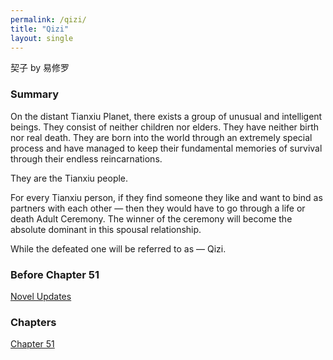 ```yaml
---
permalink: /qizi/
title: "Qizi"
layout: single
---
```


契子 by 易修罗

### Summary
On the distant Tianxiu Planet, there exists a group of unusual and intelligent beings. They consist of neither children nor elders. They have neither birth nor real death. They are born into the world through an extremely special process and have managed to keep their fundamental memories of survival through their endless reincarnations.

They are the Tianxiu people.

For every Tianxiu person, if they find someone they like and want to bind as partners with each other — then they would have to go through a life or death Adult Ceremony. The winner of the ceremony will become the absolute dominant in this spousal relationship.

While the defeated one will be referred to as — Qizi.

### Before Chapter 51
[Novel Updates](https://www.novelupdates.com/series/qizi/)

### Chapters
[Chapter 51](/qizi/51)
